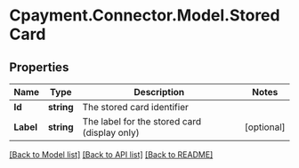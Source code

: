 
# Cpayment.Connector.Model.StoredCard

## Properties

Name | Type | Description | Notes
------------ | ------------- | ------------- | -------------
**Id** | **string** | The stored card identifier | 
**Label** | **string** | The label for the stored card (display only) | [optional] 

[[Back to Model list]](../README.md#documentation-for-models)
[[Back to API list]](../README.md#documentation-for-api-endpoints)
[[Back to README]](../README.md)


